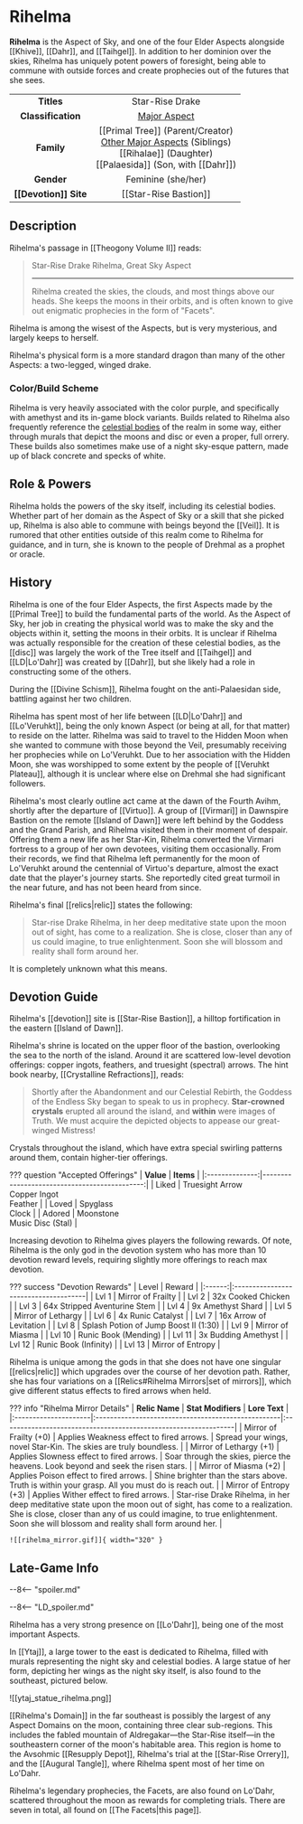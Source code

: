 # Rihelma

**Rihelma** is the Aspect of Sky, and one of the four Elder Aspects alongside [[Khive]], [[Dahr]], and [[Taihgel]]. In addition to her dominion over the skies, Rihelma has uniquely potent powers of foresight, being able to commune with outside forces and create prophecies out of the futures that she sees.

|  |  |
|:----------:|:----------------------:|
| **Titles** | Star-Rise Drake <br> |
| **Classification** | [Major Aspect](/Lore/Higher_Beings/Aspects/Major_Aspects/) |
| **Family** | [[Primal Tree]] (Parent/Creator) <br> [Other Major Aspects](/Lore/Higher_Beings/Aspects/Major_Aspects/) (Siblings) <br> [[Rihalae]] (Daughter) <br> [[Palaesida]] (Son, with [[Dahr]]) |
| **Gender** | Feminine (she/her) |
| **[[Devotion]] Site** | [[Star-Rise Bastion]] |

## Description

Rihelma's passage in [[Theogony Volume II]] reads:

> Star-Rise Drake Rihelma, Great Sky Aspect
> ***
> Rihelma created the skies, the clouds, and most things above our heads. She keeps the moons in their orbits, and is often known to give out enigmatic prophecies in the form of "Facets".

Rihelma is among the wisest of the Aspects, but is very mysterious, and largely keeps to herself.

Rihelma's physical form is a more standard dragon than many of the other Aspects: a two-legged, winged drake.

### Color/Build Scheme

Rihelma is very heavily associated with the color purple, and specifically with amethyst and its in-game block variants. Builds related to Rihelma also frequently reference the [celestial bodies](/Lore/Realm_of_Drehmal/Celestial_Bodies/) of the realm in some way, either through murals that depict the moons and disc or even a proper, full orrery. These builds also sometimes make use of a night sky-esque pattern, made up of black concrete and specks of white.

## Role & Powers

Rihelma holds the powers of the sky itself, including its celestial bodies. Whether part of her domain as the Aspect of Sky or a skill that she picked up, Rihelma is also able to commune with beings beyond the [[Veil]]. It is rumored that other entities outside of this realm come to Rihelma for guidance, and in turn, she is known to the people of Drehmal as a prophet or oracle.

## History

Rihelma is one of the four Elder Aspects, the first Aspects made by the [[Primal Tree]] to build the fundamental parts of the world. As the Aspect of Sky, her job in creating the physical world was to make the sky and the objects within it, setting the moons in their orbits. It is unclear if Rihelma was actually responsible for the creation of these celestial bodies, as the [[disc]] was largely the work of the Tree itself and [[Taihgel]] and [[LD|Lo'Dahr]] was created by [[Dahr]], but she likely had a role in constructing some of the others.

During the [[Divine Schism]], Rihelma fought on the anti-Palaesidan side, battling against her two children.

Rihelma has spent most of her life between [[LD|Lo'Dahr]] and [[Lo'Veruhkt]], being the only known Aspect (or being at all, for that matter) to reside on the latter. Rihelma was said to travel to the Hidden Moon when she wanted to commune with those beyond the Veil, presumably receiving her prophecies while on Lo'Veruhkt. Due to her association with the Hidden Moon, she was worshipped to some extent by the people of [[Veruhkt Plateau]], although it is unclear where else on Drehmal she had significant followers.

Rihelma's most clearly outline act came at the dawn of the Fourth Avihm, shortly after the departure of [[Virtuo]]. A group of [[Virmari]] in Dawnspire Bastion on the remote [[Island of Dawn]] were left behind by the Goddess and the Grand Parish, and Rihelma visited them in their moment of despair. Offering them a new life as her Star-Kin, Rihelma converted the Virmari fortress to a group of her own devotees, visiting them occasionally. From their records, we find that Rihelma left permanently for the moon of Lo'Veruhkt around the centennial of Virtuo's departure, almost the exact date that the player's journey starts. She reportedly cited great turmoil in the near future, and has not been heard from since.

Rihelma's final [[relics|relic]] states the following:

> Star-rise Drake Rihelma, in her deep meditative state upon the moon out of sight, has come to a realization. She is close, closer than any of us could imagine, to true enlightenment. Soon she will blossom and reality shall form around her.

It is completely unknown what this means.

## Devotion Guide

Rihelma's [[devotion]] site is [[Star-Rise Bastion]], a hilltop fortification in the eastern [[Island of Dawn]].

Rihelma's shrine is located on the upper floor of the bastion, overlooking the sea to the north of the island. Around it are scattered low-level devotion offerings: copper ingots, feathers, and truesight (spectral) arrows. The hint book nearby, [[Crystalline Refractions]], reads:

> Shortly after the Abandonment and our Celestial Rebirth, the Goddess of the Endless Sky began to speak to us in prophecy. **Star-crowned crystals** erupted all around the island, and **within** were images of Truth. We must acquire the depicted objects to appease our great-winged Mistress!

Crystals throughout the island, which have extra special swirling patterns around them, contain higher-tier offerings.

??? question "Accepted Offerings"
    | **Value**      | **Items**                                  |
    |:--------------:|---------------------------------------------:|
    | Liked          | Truesight Arrow <br>Copper Ingot <br>Feather     |
    | Loved          | Spyglass <br>Clock                               |
    | Adored         | Moonstone <br>Music Disc (Stal)                  |

Increasing devotion to Rihelma gives players the following rewards. Of note, Rihelma is the only god in the devotion system who has more than 10 devotion reward levels, requiring slightly more offerings to reach max devotion.

??? success "Devotion Rewards"
    | Level  | Reward                               |
    |:------:|:-------------------------------------|
    | Lvl 1  | Mirror of Frailty                    |
    | Lvl 2  | 32x Cooked Chicken                   |
    | Lvl 3  | 64x Stripped Aventurine Stem         |
    | Lvl 4  | 9x Amethyst Shard                    |
    | Lvl 5  | Mirror of Lethargy                   |
    | Lvl 6  | 4x Runic Catalyst                    |
    | Lvl 7  | 16x Arrow of Levitation              |
    | Lvl 8  | Splash Potion of Jump Boost II (1:30) |
    | Lvl 9  | Mirror of Miasma                     |
    | Lvl 10 | Runic Book (Mending)                 |
    | Lvl 11 | 3x Budding Amethyst                  |
    | Lvl 12 | Runic Book (Infinity)                |
    | Lvl 13 | Mirror of Entropy                    |

Rihelma is unique among the gods in that she does not have one singular [[relics|relic]] which upgrades over the course of her devotion path. Rather, she has four variations on a [[Relics#Rihelma Mirrors|set of mirrors]], which give different status effects to fired arrows when held.

??? info "Rihelma Mirror Details"
    | **Relic Name**       | **Stat Modifiers**                                 | **Lore Text**                                                   |
    |:---------------------|:---------------------------------------------------|:----------------------------------------------------------------|
    | Mirror of Frailty (+0)   | Applies Weakness effect to fired arrows.       | Spread your wings, novel Star-Kin. The skies are truly boundless. |
    | Mirror of Lethargy (+1)  | Applies Slowness effect to fired arrows.       | Soar through the skies, pierce the heavens. Look beyond and seek the risen stars. |
    | Mirror of Miasma (+2)    | Applies Poison effect to fired arrows.         | Shine brighter than the stars above. Truth is within your grasp. All you must do is reach out. |
    | Mirror of Entropy (+3)   | Applies Wither effect to fired arrows.         | Star-rise Drake Rihelma, in her deep meditative state upon the moon out of sight, has come to a realization. She is close, closer than any of us could imagine, to true enlightenment. Soon she will blossom and reality shall form around her. |
    
    ![[rihelma_mirror.gif]]{ width="320" }

## Late-Game Info

--8<-- "spoiler.md"

--8<-- "LD_spoiler.md"

Rihelma has a very strong presence on [[Lo'Dahr]], being one of the most important Aspects. 

In [[Ytaj]], a large tower to the east is dedicated to Rihelma, filled with murals representing the night sky and celestial bodies. A large statue of her form, depicting her wings as the night sky itself, is also found to the southeast, pictured below.

![[ytaj_statue_rihelma.png]]

[[Rihelma's Domain]] in the far southeast is possibly the largest of any Aspect Domains on the moon, containing three clear sub-regions. This includes the fabled mountain of Aldregakar—the Star-Rise itself—in the southeastern corner of the moon's habitable area. This region is home to the Avsohmic [[Resupply Depot]], Rihelma's trial at the [[Star-Rise Orrery]], and the [[Augural Tangle]], where Rihelma spent most of her time on Lo'Dahr.

Rihelma's legendary prophecies, the Facets, are also found on Lo'Dahr, scattered throughout the moon as rewards for completing trials. There are seven in total, all found on [[The Facets|this page]].
